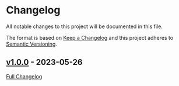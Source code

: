 <!-- markdownlint-disable MD024 -->
# Changelog

All notable changes to this project will be documented in this file.

The format is based on [Keep a Changelog](http://keepachangelog.com/en/1.0.0/) and this project adheres to [Semantic Versioning](http://semver.org).

## [v1.0.0](https://github.com/leandrosimoes/ls-node-cli-template/tree/v1.0.0) - 2023-05-26

[Full Changelog](https://github.com/leandrosimoes/ls-node-cli-template/compare/6bcdd345ed93868e166bc0f4dc3f636eb913d87d...v1.0.0)

